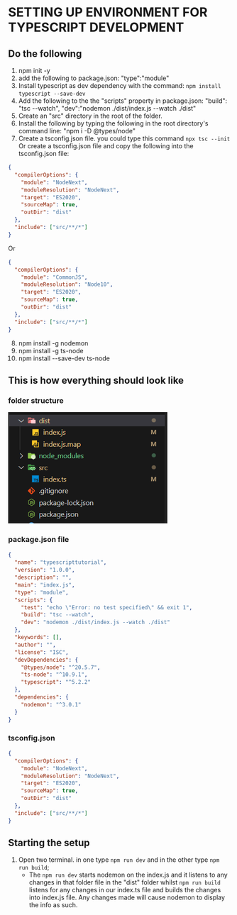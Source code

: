 # SETTING UP ENVIRONMENT FOR TYPESCRIPT DEVELOPMENT

## Do the following
1. npm init -y
2. add the following to package.json: "type":"module"
3. Install typescript as dev dependency with the command: `npm install typescript --save-dev`
4. Add the following to the the "scripts" property in package.json: "build": "tsc --watch", "dev":"nodemon ./dist/index.js --watch ./dist"
5. Create an "src" directory in the root of the folder.
6. Install the following by typing the following in the root directory's command line: "npm i -D @types/node"
7. Create a tsconfig.json file. you could type this command `npx tsc --init` Or create a tsconfig.json file and copy the following into the tsconfig.json file: 
```json
{
  "compilerOptions": {
    "module": "NodeNext",
    "moduleResolution": "NodeNext",
    "target": "ES2020",
    "sourceMap": true,
    "outDir": "dist"
  },
  "include": ["src/**/*"]
}
```
Or
```json
{
  "compilerOptions": {
    "module": "CommonJS",
    "moduleResolution": "Node10",
    "target": "ES2020",
    "sourceMap": true,
    "outDir": "dist"
  },
  "include": ["src/**/*"]
}
```
8. npm install -g nodemon
9. npm install -g ts-node
10. npm install --save-dev ts-node

## This is how everything should look like
### folder structure
![Alt text](image.png)

### package.json file
```json
{
  "name": "typescripttutorial",
  "version": "1.0.0",
  "description": "",
  "main": "index.js",
  "type": "module",
  "scripts": {
    "test": "echo \"Error: no test specified\" && exit 1",
    "build": "tsc --watch",
    "dev": "nodemon ./dist/index.js --watch ./dist"
  },
  "keywords": [],
  "author": "",
  "license": "ISC",
  "devDependencies": {
    "@types/node": "^20.5.7",
    "ts-node": "^10.9.1",
    "typescript": "^5.2.2"
  },
  "dependencies": {
    "nodemon": "^3.0.1"
  }
}
```

### tsconfig.json
```json
{
  "compilerOptions": {
    "module": "NodeNext",
    "moduleResolution": "NodeNext",
    "target": "ES2020",
    "sourceMap": true,
    "outDir": "dist"
  },
  "include": ["src/**/*"]
}
```

## Starting the setup
1. Open two terminal. in one type `npm run dev` and in the other type `npm run build`;
   - The `npm run dev` starts nodemon on the index.js and it listens to any changes in that folder file in the "dist" folder whilst `npm run build` listens for any changes in our index.ts file and builds the changes into index.js file. Any changes made will cause nodemon to display the info as such.